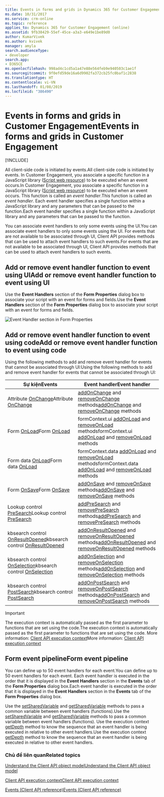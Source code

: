 ```yaml
---
title: Events in forms and grids in Dynamics 365 for Customer Engagement| MicrosoftDocs
ms.date: 10/31/2017
ms.service: crm-online
ms.topic: reference
applies_to: Dynamics 365 for Customer Engagement (online)
ms.assetid: 9fb38429-55ef-45ce-a3a3-e649e1be89d0
author: KumarVivek
ms.author: kvivek
manager: amyla
search.audienceType:
- developer
search.app:
- D365CE
ms.openlocfilehash: 998ad4c1cd5a1a47e88e564feb9e940503c1ae1f
ms.sourcegitcommit: 9f0efd59de16a6d9902fa372cb25fc0baf1c2838
ms.translationtype: HT
ms.contentlocale: vi-VN
ms.lasthandoff: 01/08/2019
ms.locfileid: "386490"
---
```

# <a name="events-in-forms-and-grids-in-customer-engagement"></a><span data-ttu-id="efe13-102">Events in forms and grids in Customer Engagement</span><span class="sxs-lookup"><span data-stu-id="efe13-102">Events in forms and grids in Customer Engagement</span></span>

[!INCLUDE[](../../includes/cc_applies_to_update_9_0_0.md)]

<span data-ttu-id="efe13-103">All client-side code is initiated by events.</span><span class="sxs-lookup"><span data-stu-id="efe13-103">All client-side code is initiated by events.</span></span> <span data-ttu-id="efe13-104">In Customer Engagement, you associate a specific function in a JavaScript library ([Script web resource](../script-jscript-web-resources.md)) to be executed when an event occurs.</span><span class="sxs-lookup"><span data-stu-id="efe13-104">In Customer Engagement, you associate a specific function in a JavaScript library ([Script web resource](../script-jscript-web-resources.md)) to be executed when an event occurs.</span></span> <span data-ttu-id="efe13-105">This function is called an *event handler*.</span><span class="sxs-lookup"><span data-stu-id="efe13-105">This function is called an *event handler*.</span></span> <span data-ttu-id="efe13-106">Each event handler specifies a single function within a JavaScript library and any parameters that can be passed to the function.</span><span class="sxs-lookup"><span data-stu-id="efe13-106">Each event handler specifies a single function within a JavaScript library and any parameters that can be passed to the function.</span></span>

<span data-ttu-id="efe13-107">You can associate event handlers to only some events using the UI.</span><span class="sxs-lookup"><span data-stu-id="efe13-107">You can associate event handlers to only some events using the UI.</span></span> <span data-ttu-id="efe13-108">For events that are not available to be associated through UI, Client API provides methods that can be used to attach event handlers to such events.</span><span class="sxs-lookup"><span data-stu-id="efe13-108">For events that are not available to be associated through UI, Client API provides methods that can be used to attach event handlers to such events.</span></span> 

## <a name="add-or-remove-event-handler-function-to-event-using-ui"></a><span data-ttu-id="efe13-109">Add or remove event handler function to event using UI</span><span class="sxs-lookup"><span data-stu-id="efe13-109">Add or remove event handler function to event using UI</span></span>

<span data-ttu-id="efe13-110">Use the **Event Handlers** section of the **Form Properties** dialog box to associate your script with an event for forms and fields.</span><span class="sxs-lookup"><span data-stu-id="efe13-110">Use the **Event Handlers** section of the **Form Properties** dialog box to associate your script with an event for forms and fields.</span></span>

![Event Handler section in Form Properties](../media/Form-EventHandlers.png)

## <a name="add-or-remove-event-handler-function-to-event-using-code"></a><span data-ttu-id="efe13-112">Add or remove event handler function to event using code</span><span class="sxs-lookup"><span data-stu-id="efe13-112">Add or remove event handler function to event using code</span></span>

<span data-ttu-id="efe13-113">Using the following methods to add and remove event handler for events that cannot be associated through UI:</span><span class="sxs-lookup"><span data-stu-id="efe13-113">Using the following methods to add and remove event handler for events that cannot be associated through UI:</span></span>

|<span data-ttu-id="efe13-114">Sự kiện</span><span class="sxs-lookup"><span data-stu-id="efe13-114">Events</span></span> |<span data-ttu-id="efe13-115">Event handler</span><span class="sxs-lookup"><span data-stu-id="efe13-115">Event handler</span></span>|
|-------|-------|
|<span data-ttu-id="efe13-116">Attribute [OnChange](reference/events/attribute-onchange.md)</span><span class="sxs-lookup"><span data-stu-id="efe13-116">Attribute [OnChange](reference/events/attribute-onchange.md)</span></span> | <span data-ttu-id="efe13-117">[addOnChange](reference/attributes/addonchange.md) and [removeOnChange](reference/attributes/removeOnchange.md) methods</span><span class="sxs-lookup"><span data-stu-id="efe13-117">[addOnChange](reference/attributes/addonchange.md) and [removeOnChange](reference/attributes/removeOnchange.md) methods</span></span>|
|<span data-ttu-id="efe13-118">Form [OnLoad](reference/events/form-onload.md)</span><span class="sxs-lookup"><span data-stu-id="efe13-118">Form [OnLoad](reference/events/form-onload.md)</span></span>| <span data-ttu-id="efe13-119">formContext.ui [addOnLoad](reference/formcontext-ui/addonload.md) and [removeOnLoad](reference/formcontext-ui/removeonload.md) methods</span><span class="sxs-lookup"><span data-stu-id="efe13-119">formContext.ui [addOnLoad](reference/formcontext-ui/addonload.md) and [removeOnLoad](reference/formcontext-ui/removeonload.md) methods</span></span>|
|<span data-ttu-id="efe13-120">Form data [OnLoad](reference/events/form-data-onload.md)</span><span class="sxs-lookup"><span data-stu-id="efe13-120">Form data [OnLoad](reference/events/form-data-onload.md)</span></span>| <span data-ttu-id="efe13-121">formContext.data [addOnLoad](reference/formcontext-data/addonload.md) and [removeOnLoad](reference/formcontext-data/removeonload.md) methods</span><span class="sxs-lookup"><span data-stu-id="efe13-121">formContext.data [addOnLoad](reference/formcontext-data/addonload.md) and [removeOnLoad](reference/formcontext-data/removeonload.md) methods</span></span>|
|<span data-ttu-id="efe13-122">Form [OnSave](reference/events/form-onsave.md)</span><span class="sxs-lookup"><span data-stu-id="efe13-122">Form [OnSave](reference/events/form-onsave.md)</span></span>| <span data-ttu-id="efe13-123">[addOnSave](reference/formcontext-data-entity/addonsave.md) and [removeOnSave](reference/formcontext-data-entity/removeonsave.md) methods</span><span class="sxs-lookup"><span data-stu-id="efe13-123">[addOnSave](reference/formcontext-data-entity/addonsave.md) and [removeOnSave](reference/formcontext-data-entity/removeonsave.md) methods</span></span>|
|<span data-ttu-id="efe13-124">Lookup control [PreSearch](reference/events/presearch.md)</span><span class="sxs-lookup"><span data-stu-id="efe13-124">Lookup control [PreSearch](reference/events/presearch.md)</span></span>| <span data-ttu-id="efe13-125">[addPreSearch](reference/controls/addpresearch.md) and [removePreSearch](reference/controls/removepresearch.md) methods</span><span class="sxs-lookup"><span data-stu-id="efe13-125">[addPreSearch](reference/controls/addpresearch.md) and [removePreSearch](reference/controls/removepresearch.md) methods</span></span>|
|<span data-ttu-id="efe13-126">kbsearch control [OnResultOpened](reference/events/onresultopened.md)</span><span class="sxs-lookup"><span data-stu-id="efe13-126">kbsearch control [OnResultOpened](reference/events/onresultopened.md)</span></span>|<span data-ttu-id="efe13-127">[addOnResultOpened](reference/controls/addOnResultOpened.md) and [removeOnResultOpened](reference/controls/removeOnResultOpened.md) methods</span><span class="sxs-lookup"><span data-stu-id="efe13-127">[addOnResultOpened](reference/controls/addOnResultOpened.md) and [removeOnResultOpened](reference/controls/removeOnResultOpened.md) methods</span></span>|
|<span data-ttu-id="efe13-128">kbsearch control [OnSelection](reference/events/onselection.md)</span><span class="sxs-lookup"><span data-stu-id="efe13-128">kbsearch control [OnSelection](reference/events/onselection.md)</span></span>|<span data-ttu-id="efe13-129">[addOnSelection](reference/controls/addOnSelection.md) and [removeOnSelection](reference/controls/removeOnSelection.md) methods</span><span class="sxs-lookup"><span data-stu-id="efe13-129">[addOnSelection](reference/controls/addOnSelection.md) and [removeOnSelection](reference/controls/removeOnSelection.md) methods</span></span>|
|<span data-ttu-id="efe13-130">kbsearch control [PostSearch](reference/events/postsearch.md)</span><span class="sxs-lookup"><span data-stu-id="efe13-130">kbsearch control [PostSearch](reference/events/postsearch.md)</span></span>|<span data-ttu-id="efe13-131">[addOnPostSearch](reference/controls/addOnPostSearch.md) and [removeOnPostSearch](reference/controls/removeOnPostSearch.md) methods</span><span class="sxs-lookup"><span data-stu-id="efe13-131">[addOnPostSearch](reference/controls/addOnPostSearch.md) and [removeOnPostSearch](reference/controls/removeOnPostSearch.md) methods</span></span>|

>[!IMPORTANT]
><span data-ttu-id="efe13-132">The execution context is automatically passed as the first parameter to functions that are set using the code.</span><span class="sxs-lookup"><span data-stu-id="efe13-132">The execution context is automatically passed as the first parameter to functions that are set using the code.</span></span> <span data-ttu-id="efe13-133">More information: [Client API execution context](clientapi-execution-context.md)</span><span class="sxs-lookup"><span data-stu-id="efe13-133">More information: [Client API execution context](clientapi-execution-context.md)</span></span> 

## <a name="form-event-pipeline"></a><span data-ttu-id="efe13-134">Form event pipeline</span><span class="sxs-lookup"><span data-stu-id="efe13-134">Form event pipeline</span></span>
<span data-ttu-id="efe13-135">You can define up to 50 event handlers for each event.</span><span class="sxs-lookup"><span data-stu-id="efe13-135">You can define up to 50 event handlers for each event.</span></span> <span data-ttu-id="efe13-136">Each event handler is executed in the order that it is displayed in the **Event Handlers** section in the **Events** tab of the **Form Properties** dialog box.</span><span class="sxs-lookup"><span data-stu-id="efe13-136">Each event handler is executed in the order that it is displayed in the **Event Handlers** section in the **Events** tab of the **Form Properties** dialog box.</span></span>

<span data-ttu-id="efe13-137">Use the [setSharedVariable](reference/executioncontext/setSharedVariable.md) and [getSharedVariable](reference/executioncontext/getSharedVariable.md) methods to pass a common variable between event handlers (functions).</span><span class="sxs-lookup"><span data-stu-id="efe13-137">Use the [setSharedVariable](reference/executioncontext/setSharedVariable.md) and [getSharedVariable](reference/executioncontext/getSharedVariable.md) methods to pass a common variable between event handlers (functions).</span></span> <span data-ttu-id="efe13-138">Use the execution context [getDepth](reference/executioncontext/getDepth.md) method to know the sequence that an event handler is being executed in relative to other event handlers.</span><span class="sxs-lookup"><span data-stu-id="efe13-138">Use the execution context [getDepth](reference/executioncontext/getDepth.md) method to know the sequence that an event handler is being executed in relative to other event handlers.</span></span> 

### <a name="related-topics"></a><span data-ttu-id="efe13-139">Chủ đề liên quan</span><span class="sxs-lookup"><span data-stu-id="efe13-139">Related topics</span></span>

[<span data-ttu-id="efe13-140">Understand the Client API object model</span><span class="sxs-lookup"><span data-stu-id="efe13-140">Understand the Client API object model</span></span>](understand-clientapi-object-model.md)

[<span data-ttu-id="efe13-141">Client API execution context</span><span class="sxs-lookup"><span data-stu-id="efe13-141">Client API execution context</span></span>](clientapi-execution-context.md)

[<span data-ttu-id="efe13-142">Events (Client API reference)</span><span class="sxs-lookup"><span data-stu-id="efe13-142">Events (Client API reference)</span></span>](reference/events.md)

